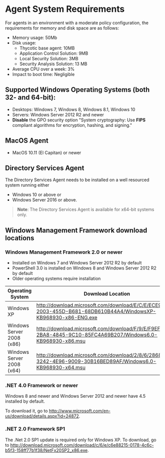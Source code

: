 [title]: # (System Requirements)
[tags]: # (agents)
[priority]: # (1601)
# Agent System Requirements

For agents in an environment with a moderate policy configuration, the requirements for memory and disk space are as follows:

* Memory usage: 50Mb
* Disk usage:
  * Thycotic base agent: 10MB
  * Application Control Solution: 9MB
  * Local Security Solution: 3MB
  * Security Analysis Solution: 13 MB
* Average CPU over a week: 3%
* Impact to boot time: Negligible

## Supported Windows Operating Systems (both 32- and 64-bit):

* Desktops: Windows 7, Windows 8, Windows 8.1, Windows 10
* Servers: Windows Server 2012 R2 and newer
* __Disable__ the GPO security option "System cryptography: Use __FIPS__ compliant algorithms for encryption, hashing, and signing."

## MacOS Agent

* MacOS 10.11 (El Capitan) or newer

## Directory Services Agent

The Directory Services Agent needs to be installed on a well resourced system running either

* Windows 10 or above or
* Windows Server 2016 or above.

>**Note**: The Directory Services Agent is available for x64-bit systems only.

## Windows Management Framework download locations

### Windows Management Framework 2.0 or newer

* Installed on Windows 7 and Windows Server 2012 R2 by default
* PowerShell 3.0 is installed on Windows 8 and Windows Server 2012 R2 by default
* Older operating systems require installation

| Operating System | Download Location |
| ----- | ----- |
| Windows XP | http://download.microsoft.com/download/E/C/E/ECE99583-2003-455D-B681-68DB610B44A4/WindowsXP-KB968930-x86-ENG.exe |
| Windows Server 2008 (x86) | http://download.microsoft.com/download/F/9/E/F9EF6ACB-2BA8-4845-9C10-85FC4A69B207/Windows6.0-KB968930-x86.msu |
Windows Server 2008 (x64) | http://download.microsoft.com/download/2/8/6/28686477-3242-4E96-9009-30B16BED89AF/Windows6.0-KB968930-x64.msu |

### .NET 4.0 Framework or newer

Windows 8 and newer and Windows Server 2012 and newer have 4.5 installed by default.

To download it, go to http://www.microsoft.com/en-us/download/details.aspx?id=24872.

### .NET 2.0 Framework SP1

The .Net 2.0 SP1 update is required only for Windows XP. To download, go to http://download.microsoft.com/download/c/6/e/c6e88215-0178-4c6c-b5f3-158ff77b1f38/NetFx20SP2_x86.exe.
